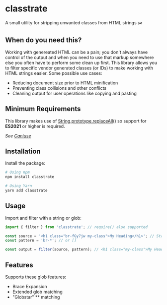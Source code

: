 # classtrate

A small utility for stripping unwanted classes from HTML strings ✂️

## When do you need this?

Working with genereated HTML can be a pain; you don't always have control of the output and when you
need to use that markup somewhere else you often have to perform some clean up first. This library
allows you to filter specific vendor generated classes (or IDs) to make working with HTML strings
easier. Some possible use cases:

-   Reducing document size prior to HTML minification
-   Preventing class collisions and other conflicts
-   Cleaning output for user operations like copying and pasting

## Minimum Requirements

This library makes use of
[String.prototype.replaceAll()](https://developer.mozilla.org/docs/Web/JavaScript/Reference/Global_Objects/String/replaceAll)
so support for **ES2021** or higher is required.

_See [Caniuse](https://caniuse.com/mdn-javascript_builtins_string_replaceall)_

## Installation

Install the package:

```sh
# Using npm
npm install classtrate

# Using Yarn
yarn add classtrate
```

## Usage

Import and filter with a string or glob:

```js
import { filter } from 'classtrate'; // require() also supported

const source = '<h1 class="br-fGy7jw my-class">My Heading</h1>'; // String of janky HTML
const pattern = 'br-*'; // or []

const output = filter(source, pattern); // <h1 class="my-class">My Heading</h1>
```

## Features

Supports these glob features:

-   Brace Expansion
-   Extended glob matching
-   "Globstar" \*\* matching
